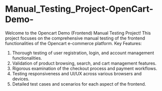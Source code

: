 # Manual_Testing_Project-OpenCart-Demo-
Welcome to the Opencart Demo (Frontend) Manual Testing Project! This project focuses on the comprehensive manual testing of the frontend functionalities of the Opencart e-commerce platform.
Key Features:

1. Thorough testing of user registration, login, and account management functionalities.
2. Validation of product browsing, search, and cart management features.
3. Rigorous examination of the checkout process and payment workflows.
4. Testing responsiveness and UI/UX across various browsers and devices.
5. Detailed test cases and scenarios for each aspect of the frontend.
